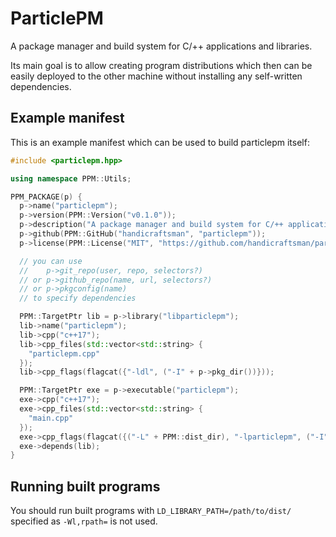 # ParticlePM

A package manager and build system for C/++ applications and libraries.

Its main goal is to allow creating program distributions which then can be
easily deployed to the other machine without installing any self-written dependencies.

## Example manifest

This is an example manifest which can be used to build particlepm itself:

```cpp
#include <particlepm.hpp>

using namespace PPM::Utils;

PPM_PACKAGE(p) {
  p->name("particlepm");
  p->version(PPM::Version("v0.1.0"));
  p->description("A package manager and build system for C/++ applications and libraries");
  p->github(PPM::GitHub("handicraftsman", "particlepm"));
  p->license(PPM::License("MIT", "https://github.com/handicraftsman/particlepm/blob/master/LICENSE.txt"));

  // you can use
  //    p->git_repo(user, repo, selectors?)
  // or p->github_repo(name, url, selectors?)
  // or p->pkgconfig(name)
  // to specify dependencies

  PPM::TargetPtr lib = p->library("libparticlepm");
  lib->name("particlepm");
  lib->cpp("c++17");
  lib->cpp_files(std::vector<std::string> {
    "particlepm.cpp"
  });
  lib->cpp_flags(flagcat({"-ldl", ("-I" + p->pkg_dir())}));

  PPM::TargetPtr exe = p->executable("particlepm");
  exe->cpp("c++17");
  exe->cpp_files(std::vector<std::string> {
    "main.cpp"
  });
  exe->cpp_flags(flagcat({("-L" + PPM::dist_dir), "-lparticlepm", ("-I" + p->pkg_dir())}));
  exe->depends(lib);
}
```

## Running built programs

You should run built programs with `LD_LIBRARY_PATH=/path/to/dist/` specified as `-Wl,rpath=` is not used.